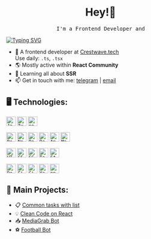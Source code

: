 <h1 align='center'>
  Hey!👋
</h1>

<p align='center'><samp>I'm a Frontend Developer and</samp></p>

[![Typing SVG](https://readme-typing-svg.herokuapp.com?font=Fira+Code&size=22&pause=1000&center=true&width=1000&lines=average+javaScript+enjoyer)](https://git.io/typing-svg)

- 💼 A frontend developer at [Crestwave.tech](https://www.payment-guide.ru/)  
  Use daily: `.ts`, `.tsx`
- 🌎 Mostly active within **React Community**
- 📖 Learning all about **SSR**
- 📫 Get in touch with me: [telegram](https://t.me/khamidoff09) | [email](https://khamidoff09@gmail.com)

<!-- <p align='top'>&nbsp; &nbsp; <a href="https://t.me/khamidoff09" target="blank"><img align="center" src="https://upload.wikimedia.org/wikipedia/commons/8/82/Telegram_logo.svg" alt="kamolkhamidov" height="30" width="30"/></a>&nbsp; &nbsp;
<a href="https://linkedin.com/in/kamol-khamidov-a35022239" target="blank"><img align="center" src="https://upload.wikimedia.org/wikipedia/commons/8/81/LinkedIn_icon.svg" alt="kamolkhamidov" height="30" width="30"/></a>&nbsp; &nbsp;
</p>
 -->

## 🖥️ Technologies:

<section>
<!--   <h3>Languages</h3> -->
  <p display=flex>
    <code><img title="JavaScript" alt="JavaScript" height="25" src="https://cdn.jsdelivr.net/gh/devicons/devicon/icons/javascript/javascript-original.svg"></code>
    <code><img title="Typescript" alt="Typescript" height="25" src="https://cdn.jsdelivr.net/gh/devicons/devicon/icons/typescript/typescript-original.svg"></code>
    <code><img title="nodeJs" alt="nodeJs" height="25" src="https://cdn.jsdelivr.net/gh/devicons/devicon/icons/nodejs/nodejs-original-wordmark.svg" /></code>
  <p>
<!--   <h3>Frameworks & Libs</h3> -->
  
  <p>
    <code><img title="React" alt="React" height="25" src="https://cdn.jsdelivr.net/gh/devicons/devicon/icons/react/react-original.svg"></code>
    <code><img title="NextJs" alt="NextJs" height="25" src="https://cdn.jsdelivr.net/gh/devicons/devicon/icons/nextjs/nextjs-original.svg"></code>
    <code><img title="Redux" alt="Redux" height="25" src="https://cdn.jsdelivr.net/gh/devicons/devicon/icons/redux/redux-original.svg"></code>
    <code><img title="React Query" alt="React Query" height="25" src="https://seeklogo.com/images/R/react-query-logo-1340EA4CE9-seeklogo.com.png"></code>
    <code><img title="Ant Design" alt="Ant Design" height="25" src="https://iconape.com/wp-content/files/ro/370540/png/370540.png"></code>
    <code><img title="Material UI" alt="Material UI" height="25" src="https://cdn.jsdelivr.net/gh/devicons/devicon/icons/materialui/materialui-original.svg"></code>
  </p>
<!--   <h3>Tools</h3> -->
  <p>
    <code><img title="HTML" alt="HTML" height="25" src="https://cdn.jsdelivr.net/gh/devicons/devicon/icons/html5/html5-original.svg"></code>
    <code><img title="CSS" alt="CSS" height="25" src="https://cdn.jsdelivr.net/gh/devicons/devicon/icons/css3/css3-original.svg"></code>
    <code><img title="SCSS" alt="SCSS" height="25" src="https://cdn.jsdelivr.net/gh/devicons/devicon/icons/sass/sass-original.svg"></code>
    <code><img title="Tailwind" alr="Tailwind" height="25" src="https://cdn.jsdelivr.net/gh/devicons/devicon/icons/tailwindcss/tailwindcss-plain.svg"></code>
    <code><img title="Styled Components" alt="Styled Components" height="25" src="https://miro.medium.com/max/636/1*7jRD5QhgARucFKvRHFxpOg.png"></code>
  </p>
  <p>
    <code><img title="Docker" alt="Docker" height="25" src="https://cdn.jsdelivr.net/gh/devicons/devicon/icons/docker/docker-original.svg" /></code>
    <code><img title="Firebase" alt="Firebase" height="25" src="https://cdn.jsdelivr.net/gh/devicons/devicon/icons/firebase/firebase-plain.svg"></code>
    <code><img title="Git" alt="Git" height="25" src="https://cdn.jsdelivr.net/gh/devicons/devicon/icons/git/git-original.svg"></code>
    <code><img title="Yarn" alt="Yarn" height="25" src="https://cdn.jsdelivr.net/gh/devicons/devicon/icons/yarn/yarn-original.svg"></code>
    <code><img title="npm" alt="npm" height="25" src="https://cdn.jsdelivr.net/gh/devicons/devicon/icons/npm/npm-original-wordmark.svg" /></code>
  </p>

## 🚀 Main Projects:

- 📋 [Common tasks with list](https://github.com/comeall09/working-with-lists)
- 💡 [Clean Code on React](https://github.com/comeall09/clean-architecture-on-react)
- 📥 [MediaGrab Bot](https://github.com/comeall09/insta-twitter-youtube-bot)
- ⚽️ [Football Bot](https://github.com/comeall09/Awesome-Football-Stats)
